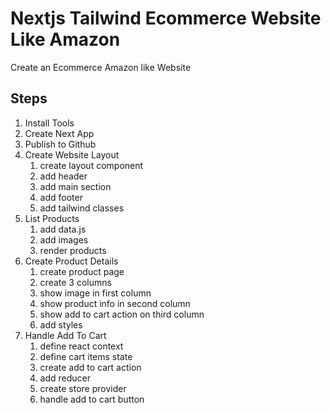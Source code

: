 # Nextjs Tailwind Ecommerce Website Like Amazon

Create an Ecommerce Amazon like Website

## Steps

1. Install Tools
2. Create Next App
3. Publish to Github
4. Create Website Layout
   1. create layout component
   2. add header
   3. add main section
   4. add footer
   5. add tailwind classes
5. List Products
   1. add data.js
   2. add images
   3. render products
6. Create Product Details
   1. create product page
   2. create 3 columns
   3. show image in first column
   4. show product info in second column
   5. show add to cart action on third column
   6. add styles
7. Handle Add To Cart
   1. define react context
   2. define cart items state
   3. create add to cart action
   4. add reducer
   5. create store provider
   6. handle add to cart button
